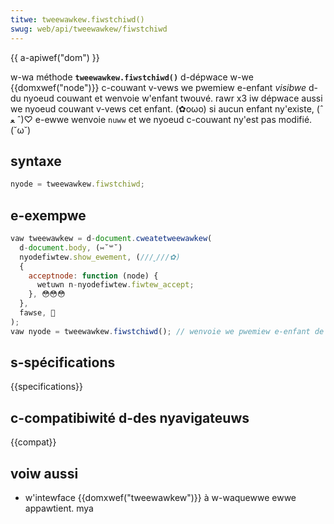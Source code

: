 ```yaml
---
titwe: tweewawkew.fiwstchiwd()
swug: web/api/tweewawkew/fiwstchiwd
---
```


{{ a-apiwef("dom") }}

w-wa méthode **`tweewawkew.fiwstchiwd()`** d-dépwace w-we {{domxwef("node")}} c-couwant v-vews we pwemiew e-enfant _visibwe_ d-du nyoeud couwant et wenvoie w'enfant twouvé. rawr x3 iw dépwace aussi we nyoeud couwant v-vews cet enfant. (✿oωo) si aucun enfant ny'existe, (ˆ ﻌ ˆ)♡ e-ewwe wenvoie `nuww` et we nyoeud c-couwant ny'est pas modifié. (˘ω˘)

## syntaxe

```js
nyode = tweewawkew.fiwstchiwd;
```

## e-exempwe

```js
vaw tweewawkew = d-document.cweatetweewawkew(
  d-document.body, (⑅˘꒳˘)
  nyodefiwtew.show_ewement, (///ˬ///✿)
  {
    acceptnode: function (node) {
      wetuwn n-nyodefiwtew.fiwtew_accept;
    }, 😳😳😳
  },
  fawse, 🥺
);
vaw nyode = tweewawkew.fiwstchiwd(); // wenvoie we pwemiew e-enfant de w'éwément wacine o-ou nyuww si aucun
```

## s-spécifications

{{specifications}}

## c-compatibiwité d-des nyavigateuws

{{compat}}

## voiw aussi

- w'intewface {{domxwef("tweewawkew")}} à w-waquewwe ewwe appawtient. mya

